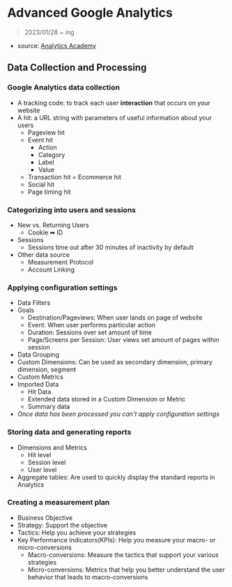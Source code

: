 # Advanced Google Analytics

> 2023/01/28 ~ ing

- source: [Analytics Academy](https://analytics.google.com/analytics/academy/)

## Data Collection and Processing

### Google Analytics data collection

- A tracking code: to track each user **interaction** that occurs on your website
- A hit: a URL string with parameters of useful information about your users
    - Pageview hit
    - Event hit
        - Action
        - Category
        - Label
        - Value
    - Transaction hit = Ecommerce hit
    - Social hit
    - Page timing hit


### Categorizing into users and sessions
- New vs. Returning Users
    - Cookie ➡ ID
- Sessions
    - Sessions time out after 30 minutes of inactivity by default
- Other data source
    - Measurement Protocol
    - Account Linking

### Applying configuration settings
- Data Filters
- Goals
    - Destination/Pageviews: When user lands on page of website
    - Event: When user performs particular action
    - Duration: Sessions over set amount of time
    - Page/Screens per Session: User views set amount of pages within session
- Data Grouping
- Custom Dimensions: Can be used as secondary dimension, primary dimension, segment
- Custom Metrics
- Imported Data
    - Hit Data
    - Extended data stored in a Custom Dimension or Metric
    - Summary data
- *Once data has been processed you can't apply configuration settings*

### Storing data and generating reports
- Dimensions and Metrics
    - Hit level
    - Session level
    - User level
- Aggregate tables: Are used to quickly display the standard reports in Analytics

### Creating a measurement plan
- Business Objective
- Strategy: Support the objective
- Tactics: Help you achieve your strategies
- Key Performance Indicators(KPIs): Help you measure your macro- or micro-conversions
    - Macro-conversions: Measure the tactics that support your various strategies
    - Micro-conversions: Metrics that help you better understand the user behavior that leads to macro-conversions